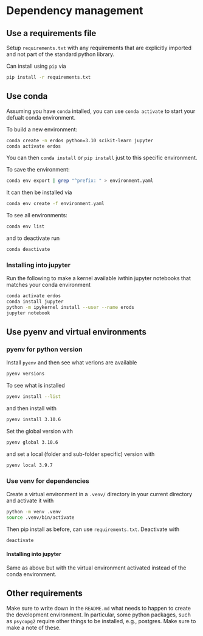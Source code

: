 # Dependency management

## Use a requirements file

Setup `requirements.txt` with any requirements that
are explicitly imported and not part of the standard
python library.

Can install using `pip` via

```bash
pip install -r requirements.txt
```

## Use conda

Assuming you have `conda` intalled, you can use
`conda activate` to start your defualt conda environment.

To build a new environment:

```bash
conda create -n erdos python=3.10 scikit-learn jupyter
conda activate erdos
```

You can then `conda install` or `pip install` just to 
this specific environment.

To save the environment:

```bash
conda env export | grep "^prefix: " > environment.yaml
```

It can then be installed via

```bash
conda env create -f environment.yaml
```

To see all environments:

```bash
conda env list
```

and to deactivate run

```bash
conda deactivate
```

### Installing into jupyter

Run the following to make a kernel available iwthin jupyter notebooks that matches your conda environment

```bash
conda activate erdos
conda install jupyter
python -m ipykernel install --user --name erods
jupyter notebook
```


## Use pyenv and virtual environments


### pyenv for python version

Install `pyenv` and then see what verions are available

```bash
pyenv versions
```

To see what is installed

```bash
pyenv install --list
```

and then install with

```bash
pyenv install 3.10.6
```

Set the global version with

```bash
pyenv global 3.10.6
```

and set a local (folder and sub-folder specific) version with

```bash
pyenv local 3.9.7
```

### Use venv for dependencies

Create a virtual environment in a `.venv/` directory in your current directory and activate it with

```bash
python -m venv .venv
source .venv/bin/activate
```

Then pip install as before, can use `requirements.txt`. Deactivate with

```bash
deactivate
```

#### Installing into jupyter

Same as above but with the virtual environment activated instead of the conda environment.


## Other requirements

Make sure to write down in the `README.md` what needs to happen to create
the development environment. In particular, some python packages, such as `psycopg2` require other
things to be installed, e.g., postgres. Make sure to make a note of these.
